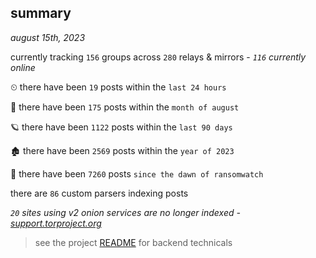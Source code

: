 
## summary
_august 15th, 2023_

currently tracking `156` groups across `280` relays & mirrors - _`116` currently online_

⏲ there have been `19` posts within the `last 24 hours`

🦈 there have been `175` posts within the `month of august`

🪐 there have been `1122` posts within the `last 90 days`

🏚 there have been `2569` posts within the `year of 2023`

🦕 there have been `7260` posts `since the dawn of ransomwatch`

there are `86` custom parsers indexing posts

_`20` sites using v2 onion services are no longer indexed - [support.torproject.org](https://support.torproject.org/onionservices/v2-deprecation/)_

> see the project [README](https://github.com/joshhighet/ransomwatch#ransomwatch--) for backend technicals
